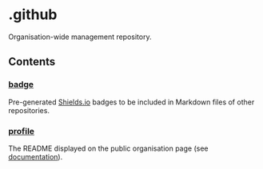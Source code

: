 # .github

Organisation-wide management repository.

## Contents

### [badge](badge)

Pre-generated [Shields.io](https://shields.io/) badges to be included in Markdown files of other repositories.

### [profile](profile)

The README displayed on the public organisation page (see [documentation](https://docs.github.com/en/organizations/collaborating-with-groups-in-organizations/customizing-your-organizations-profile#adding-a-public-organization-profile-readme)).
